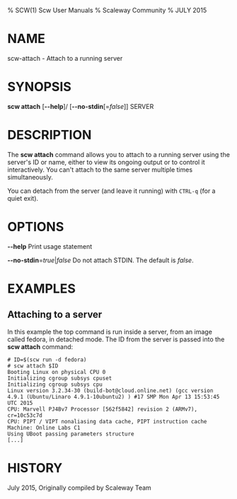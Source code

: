 % SCW(1) Scw User Manuals
% Scaleway Community
% JULY 2015
# NAME
scw-attach - Attach to a running server

# SYNOPSIS
**scw attach**
[**--help**]/
[**--no-stdin**[=*false*]]
SERVER

# DESCRIPTION
The **scw attach** command allows you to attach to a running server using
the server's ID or name, either to view its ongoing output or to control it
interactively.  You can't attach to the same server multiple times
simultaneously.

You can detach from the server (and leave it running) with `CTRL-q`
(for a quiet exit).

# OPTIONS
**--help**
  Print usage statement

**--no-stdin**=*true*|*false*
   Do not attach STDIN. The default is *false*.

# EXAMPLES

## Attaching to a server

In this example the top command is run inside a server, from an image called
fedora, in detached mode. The ID from the server is passed into the **scw
attach** command:

    # ID=$(scw run -d fedora)
    # scw attach $ID
    Booting Linux on physical CPU 0
    Initializing cgroup subsys cpuset
    Initializing cgroup subsys cpu
    Linux version 3.2.34-30 (build-bot@cloud.online.net) (gcc version 4.9.1 (Ubuntu/Linaro 4.9.1-10ubuntu2) ) #17 SMP Mon Apr 13 15:53:45 UTC 2015
    CPU: Marvell PJ4Bv7 Processor [562f5842] revision 2 (ARMv7), cr=10c53c7d
    CPU: PIPT / VIPT nonaliasing data cache, PIPT instruction cache
    Machine: Online Labs C1
    Using UBoot passing parameters structure
    [...]

# HISTORY
July 2015, Originally compiled by Scaleway Team
